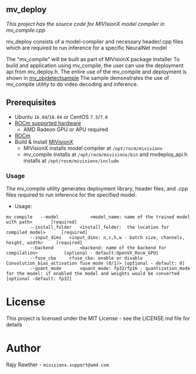 ## mv_deploy

*This project has the source code for MIVIsionX model compiler in mv_compile.cpp*

mv_deploy consists of a model-compiler and necessary header/.cpp files which are required to run inference for a specific NeuralNet model

The "mv_compile" will be built as part of MIVisionX package installer
To build and application using mv_compile, the user can use the deployment api from mv_deploy.h.
The entire use of the mv_compile and deployment is shown in [mv_objdetectsample](../samples/inference/mv_objdetect)
The sample demonstrates the use of mv_compile utility to do video decoding and inference.

## Prerequisites

* Ubuntu `16.04`/`18.04` or CentOS `7.5`/`7.6`
* [ROCm supported hardware](https://rocm.github.io/ROCmInstall.html#hardware-support) 
	* AMD Radeon GPU or APU required
* [ROCm](https://github.com/RadeonOpenCompute/ROCm#installing-from-amd-rocm-repositories)
* Build & Install [MIVisionX](https://github.com/GPUOpen-ProfessionalCompute-Libraries/MIVisionX#linux-1)
	* MIVisionX installs model compiler at `/opt/rocm/mivisionx`
  * mv_compile installs at `/opt/rocm/mivisionx/bin` and mvdeploy_api.h installs at `/opt/rocm/mivisionx/include` 


### Usage
The mv_compile utility generates deployment library, header files, and .cpp files required to run inference for the specified model.

* Usage:
```
mv_compile   --model 	        <model_name: name of the trained model with path> 		[required]
	     --install_folder   <install_folder:  the location for compiled model> 		[required]
	     --input_dims 	<input_dims: n,c,h,w - batch size, channels, height, width> 	[required]
	     --backend 	        <backend: name of the backend for compilation> 	  		[optional - default:OpenVX_Rocm_GPU]
	     --fuse_cba 	<fuse_cba: enable or disable Convolution_bias_activation fuse mode (0/1)> [optional - default: 0]
	     --quant_mode       <quant_mode: fp32/fp16 - quantization_mode for the model: if enabled the model and weights would be converted [optional -default: fp32]
```

# License
This project is licensed under the MIT License - see the LICENSE.md file for details

# Author
Rajy Rawther - `mivisionx.support@amd.com`
